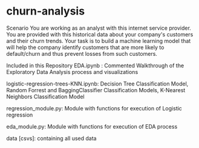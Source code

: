 # churn-analysis

Scenario
You are working as an analyst with this internet service provider. You are provided with this historical data about your company's customers and their churn trends. Your task is to build a machine learning model that will help the company identify customers that are more likely to default/churn and thus prevent losses from such customers.

Included in this Repository
EDA.ipynb : Commented Walkthrough of the Exploratory Data Analysis process and visualizations

logistic-regression-trees-KNN.ipynb: Decision Tree Classification Model, Random Forrest and BaggingClassifier Classification Models, K-Nearest Neighbors Classification Model

regression_module.py: Module with functions for execution of Logistic regression

eda_module.py: Module with functions for execution of EDA process

data [csvs]: containing all used data

